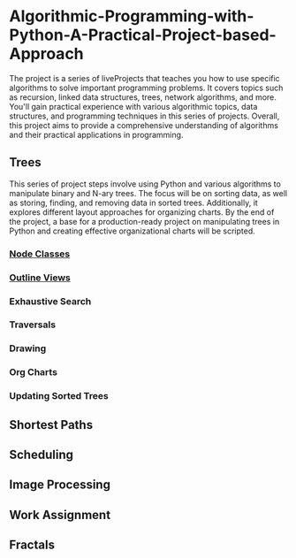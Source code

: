# Algorithmic-Programming-with-Python-A-Practical-Project-based-Approach
The project is a series of liveProjects that teaches you how to use specific algorithms to solve important programming problems. It covers topics such as recursion, linked data structures, trees, network algorithms, and more. You'll gain practical experience with various algorithmic topics, data structures, and programming techniques in this series of projects. Overall, this project aims to provide a comprehensive understanding of algorithms and their practical applications in programming.

## Trees
This series of project steps involve using Python and various algorithms to manipulate binary and N-ary trees. The focus will be on sorting data, as well as storing, finding, and removing data in sorted trees. Additionally, it explores different layout approaches for organizing charts. By the end of the project, a base for a production-ready project on manipulating trees in Python and creating effective organizational charts will be scripted.

### [Node Classes](https://github.com/sjord01/Algorithmic-Programming-with-Python-A-Practical-Project-based-Approach/blob/main/1.1%20Node%20Classes%20-%20Binary%20and%20N-ary%20Node%20Classes.ipynb)
### [Outline Views](https://github.com/sjord01/Algorithmic-Programming-with-Python-A-Practical-Project-based-Approach/blob/main/1.2%20Node%20Classes%20-%20Binary%20and%20N-ary%20Node%20Classes%20-%20Outline%20Views.ipynb)
### Exhaustive Search
### Traversals
### Drawing
### Org Charts
### Updating Sorted Trees

## Shortest Paths

## Scheduling

## Image Processing

## Work Assignment

## Fractals
